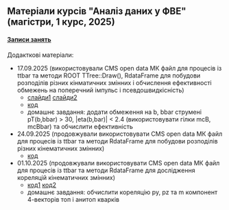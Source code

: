 ## Матеріали курсів "Аналіз даних у ФВЕ" (магістри, 1 курс, 2025)

 <!--<details>-->
   <!--<summary> -->

#### [Записи занять](https://cernbox.cern.ch/s/7B1M0rt8WeQiFfT)

  <!--</summary>-->
  Додакткові матеріали:  
  - 17.09.2025 (використовували CMS open data МК файл для процесів із ttbar та методи ROOT TTree::Draw(), RdataFrame для побудови розподілів різних кінматичних змінних і обчислення ефективності обмежень на поперечний імпульс і псевдошвидкісність)
     - [слайди1](https://github.com/zenaiev/hep2025_analysis/blob/main/1/OZ_dataValidation_Top_2016.12.13.pdf) [слайди2](https://github.com/zenaiev/hep2025_analysis/blob/main/1/cms_od_ttbar.pdf) 
     - [код](https://github.com/zenaiev/hep2025_analysis/tree/main/1/play_ttbar.py)
     - домашнє завдання: додати обмеження на b, bbar струмені pT(b,bbar) > 30, |eta(b,bar)| < 2.4 (використовувати гілки mcB, mcBbar) та обчислити ефективність
  - 24.09.2025 (продовжували використовувати CMS open data МК файл для процесів із ttbar та методи RdataFrame для побудови розподілів різних кінематичних змінних)
     - [код](https://github.com/zenaiev/hep2025_analysis/tree/main/2/play_ttbar.py)
  - 01.10.2025 (продовжували використовувати CMS open data МК файл для процесів із ttbar та методи RdataFrame для дослідження кореляцій кінематичних змінних)
     - [код1](https://github.com/zenaiev/hep2025_analysis/tree/main/3/correlation_loop.py) [код2](https://github.com/zenaiev/hep2025_analysis/tree/main/3/correlation_rdf.py)
     - домашнє завдання: обчислити кореляцію py, pz та m компонент 4-векторів топ і анитоп кварків
